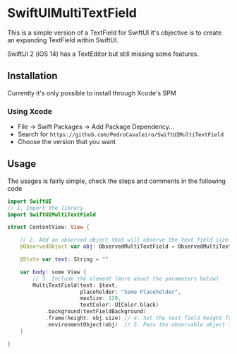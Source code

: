 # SwiftUIMultiTextField

This is a simple version of a TextField for SwiftUI it's objective is to create an expanding TextField within SwiftUI.

SwiftUI 2 (iOS 14) has a TextEditor but still missing some features.

## Installation

Currently it's only possible to install through Xcode's SPM

### Using Xcode

* File -> Swift Packages -> Add Package Dependency...
* Search for `https://github.com/PedroCavaleiro/SwiftUIMultiTextField`
* Choose the version that you want

## Usage

The usages is fairly simple, check the steps and comments in the following code

```swift
import SwiftUI
// 1. Import the library
import SwiftUIMultiTextField

struct ContentView: View {

    // 2. Add an observed object that will observe the text field size
    @ObservedObject var obj: ObservedMultiTextField = ObservedMultiTextField()

    @State var text: String = ""

    var body: some View {
        // 3. Include the element (more about the parameters below)
        MultiTextField(text: $text,
                       placeholder: "Some Placeholder",
                       maxSize: 120,
                       textColor: UIColor.black)
            .background(textFieldBackground)
            .frame(height: obj.size) // 4. Set the text field height from the object
            .environmentObject(obj)  // 5. Pass the observable object in step 2
    }

}
```
